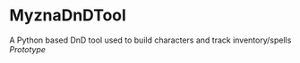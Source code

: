 # MyznaDnDTool
A Python based DnD tool used to build characters and track inventory/spells *Prototype*
